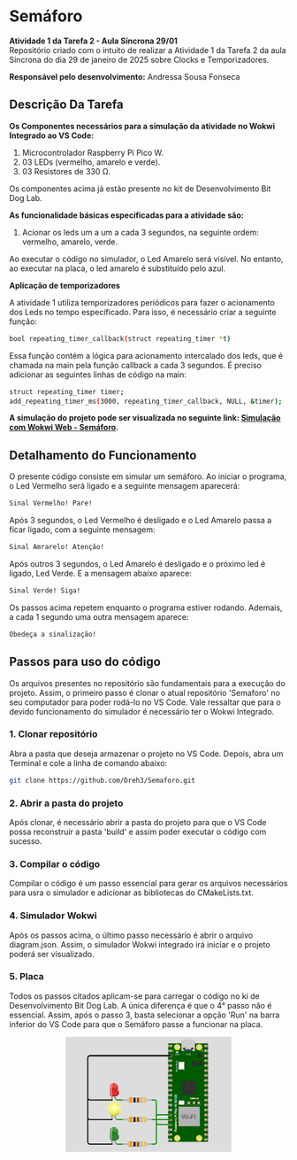  # Semáforo 

__Atividade 1 da Tarefa 2 - Aula Síncrona 29/01__<br>
Repositório criado com o intuito de realizar a Atividade 1 da Tarefa 2 da aula Síncrona do dia 29 de janeiro de 2025 sobre Clocks e Temporizadores.

__Responsável pelo desenvolvimento:__
Andressa Sousa Fonseca

## Descrição Da Tarefa 


__Os Componentes necessários para a simulação da atividade no Wokwi Integrado ao VS Code:__
1) Microcontrolador Raspberry Pi Pico W.
2) 03 LEDs (vermelho, amarelo e verde).
3) 03 Resistores de 330 Ω.

Os componentes acima já estão presente no kit de Desenvolvimento Bit Dog Lab.

__As funcionalidade básicas especificadas para a atividade são:__
1) Acionar os leds um a um a cada 3 segundos, na seguinte ordem: vermelho, amarelo, verde.

Ao executar o código no simulador, o Led Amarelo será visível. No entanto, ao executar na placa, o led amarelo é substituído pelo azul.

__Aplicação de temporizadores__  <br>

A atividade 1 utiliza temporizadores periódicos para fazer o acionamento dos Leds no tempo especificado. Para isso, é necessário criar a seguinte função:
```bash
bool repeating_timer_callback(struct repeating_timer *t)
```
Essa função contém a lógica para acionamento intercalado dos leds, que é chamada na main pela função callback a cada 3 segundos. É preciso adicionar as seguintes linhas de código na main:
```bash
struct repeating_timer timer;
add_repeating_timer_ms(3000, repeating_timer_callback, NULL, &timer);
```

__A simulação do projeto pode ser visualizada no seguinte link: [Simulação com Wokwi Web - Semáforo](https://wokwi.com/projects/421970356059537409).__

## Detalhamento do Funcionamento

O presente código consiste em simular um semáforo. Ao iniciar o programa, o Led Vermelho será ligado e a seguinte mensagem aparecerá:
```bash
Sinal Vermelho! Pare!
```
Após 3 segundos, o Led Vermelho é desligado e o Led Amarelo passa a ficar ligado, com a seguinte mensagem:
```bash
Sinal Amrarelo! Atenção!
```
Após outros 3 segundos, o Led Amarelo é desligado e o próximo led é ligado, Led Verde. E a mensagem abaixo aparece:
```bash
Sinal Verde! Siga!
```
Os passos acima repetem enquanto o programa estiver rodando.
Ademais, a cada 1 segundo uma outra mensagem aparece:
```bash
Obedeça a sinalização!
```

## Passos para uso do código

Os arquivos presentes no repositório são fundamentais para a execução do projeto. Assim, o primeiro passo é clonar o atual repositório 'Semaforo' no seu computador para poder rodá-lo no VS Code. Vale ressaltar que para o devido funcionamento do simulador é necessário ter o Wokwi Integrado.

### 1. Clonar repositório
Abra a pasta que deseja armazenar o projeto no VS Code. Depois, abra um Terminal e cole a linha de comando abaixo:
```bash
git clone https://github.com/Dreh3/Semaforo.git
```

### 2. Abrir a pasta do projeto
Após clonar, é necessário abrir a pasta do projeto para que o VS Code possa reconstruir a pasta 'build' e assim poder executar o código com sucesso.

### 3. Compilar o código
Compilar o código é um passo essencial para gerar os arquivos necessários para usra o simulador e adicionar as bibliotecas do CMakeLists.txt.

### 4. Simulador Wokwi 
Após os passos acima, o último passo necessário é abrir o arquivo diagram.json. Assim, o simulador Wokwi integrado irá iniciar e o projeto poderá ser visualizado.

### 5. Placa
Todos os passos citados aplicam-se para carregar o código no ki de Desenvolvimento Bit Dog Lab. A única diferença é que o 4° passo não é essencial. Assim, após o passo 3, basta selecionar a opção 'Run' na barra inferior do VS Code para que o Semáforo passe a funcionar na placa.

<div align="center">
  <img src="https://github.com/Dreh3/Semaforo/blob/main/semaforoImagem.png?raw=true" alt="imagem" width="300"/>
</div>
